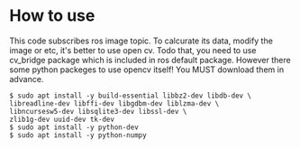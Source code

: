# How to use
This code subscribes ros image topic. To calcurate its data, modify the image or etc, it's better to use open cv. 
Todo that, you need to use cv_bridge package which is included in ros default package. However there some python packeges to use opencv itself! You MUST download them in advance.

```
$ sudo apt install -y build-essential libbz2-dev libdb-dev \
libreadline-dev libffi-dev libgdbm-dev liblzma-dev \
libncursesw5-dev libsqlite3-dev libssl-dev \
zlib1g-dev uuid-dev tk-dev
$ sudo apt install -y python-dev
$ sudo apt install -y python-numpy
```